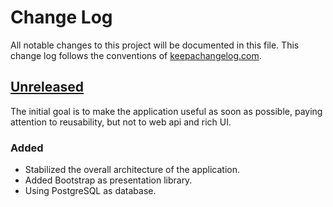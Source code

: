 # Change Log
All notable changes to this project will be documented in this file. This change 
log follows the conventions of [keepachangelog.com][keepchangelog].

## [Unreleased]

The initial goal is to make the application useful as soon as possible, paying
attention to reusability, but not to web api and rich UI.

### Added
- Stabilized the overall architecture of the application.
- Added Bootstrap as presentation library.
- Using PostgreSQL as database.

[keepchangelog]: http://keepachangelog.com
[Unreleased]: https://github.com/htmfilho/minimily
